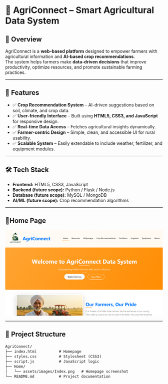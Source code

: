 # 🌱 AgriConnect – Smart Agricultural Data System  

## 📌 Overview  
AgriConnect is a **web-based platform** designed to empower farmers with agricultural information and **AI-based crop recommendations**.  
The system helps farmers make **data-driven decisions** that improve productivity, optimize resources, and promote sustainable farming practices.  

---

## 🚀 Features  
- ✅ **Crop Recommendation System** – AI-driven suggestions based on soil, climate, and crop data.  
- ✅ **User-friendly Interface** – Built using **HTML5, CSS3, and JavaScript** for responsive design.  
- ✅ **Real-time Data Access** – Fetches agricultural insights dynamically.  
- ✅ **Farmer-centric Design** – Simple, clean, and accessible UI for rural usability.  
- ✅ **Scalable System** – Easily extendable to include weather, fertilizer, and equipment modules.  

---

## 🛠️ Tech Stack  
- **Frontend:** HTML5, CSS3, JavaScript  
- **Backend (future scope):** Python / Flask / Node.js  
- **Database (future scope):** MySQL / MongoDB  
- **AI/ML (future scope):** Crop recommendation algorithms  

---

## 📸Home Page  
<img src="Home/assets/images/Index.png" alt="AgriConnect Home" width="700"/>  

---

## 📂 Project Structure  
```plaintext
AgriConnect/
├── index.html          # Homepage
├── styles.css          # Stylesheet (CSS3)
├── script.js           # JavaScript logic
├── Home/
│   └── assets/images/Index.png   # Homepage screenshot
└── README.md           # Project documentation

